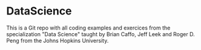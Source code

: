 # DataScience
This is a Git repo with all coding examples and exercices from the specialization "Data Science" taught by Brian Caffo,  Jeff Leek and Roger D. Peng from the Johns Hopkins University.
